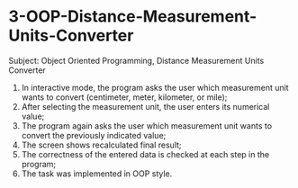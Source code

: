# 3-OOP-Distance-Measurement-Units-Converter


Subject: Object Oriented Programming, Distance Measurement Units Converter

1. In interactive mode, the program asks the user which measurement unit wants to convert 
   (centimeter, meter, kilometer, or mile);
2. After selecting the measurement unit, the user enters its numerical value;
3. The program again asks the user which measurement unit wants to convert the previously indicated value;
4. The screen shows recalculated final result;
5. The correctness of the entered data is checked at each step in the program;
6. The task was implemented in OOP style.
